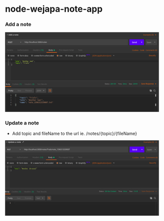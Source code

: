 # node-wejapa-note-app

### Add a note

![image](./doc/img/add_note.png)

### Update a note

- Add topic and fileName to the url ie. /notes/{topic}/{fileName}

![image](./doc/img/update_note.png)